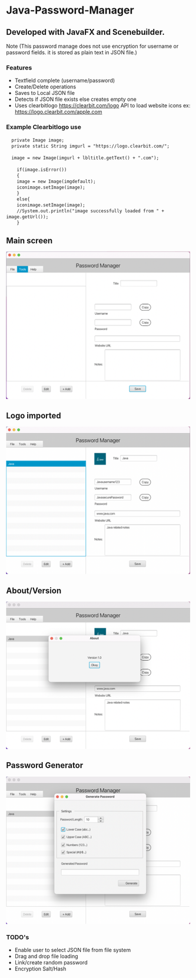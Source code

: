# Java-Password-Manager

## Developed with JavaFX and Scenebuilder.
Note (This password manage does not use encryption for username or password fields. it is stored as plain text in JSON file.)
### Features
- Textfield complete (username/password)
- Create/Delete operations
- Saves to Local JSON file
- Detects if JSON file exists else creates empty one
- Uses clearbitlogo https://clearbit.com/logo API to load website icons ex: https://logo.clearbit.com/apple.com

### Example Clearbitlogo use
```
  private Image image;
  private static String imgurl = "https://logo.clearbit.com/";
  
  image = new Image(imgurl + lbltitle.getText() + ".com"); 
		  		  
	if(image.isError()) 
  	{
	image = new Image(imgdefault);
	iconimage.setImage(image);
	}
  	else{
	iconimage.setImage(image);
	//System.out.println("image successfully loaded from " + image.getUrl());
  	}

```
## Main screen
<img src="JPWM1.png" width="500" height="400">

## Logo imported

<img src="JPWM2.png" width="500" height="400">

## About/Version

<img src="JPWM%20about.png" width="500" height="400">

## Password Generator

<img src="JPWM%20passgen1.png" width="500" height="400">

### TODO's
- Enable user to select JSON file from file system
- Drag and drop file loading
- Link/create random password
- Encryption Salt/Hash

